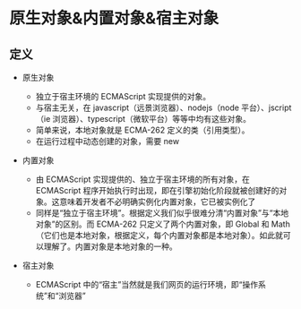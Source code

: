 # 原生对象&内置对象&宿主对象

## 定义

- 原生对象

  - 独立于宿主环境的 ECMAScript 实现提供的对象。
  - 与宿主无关，在 javascript（远景浏览器）、nodejs（node 平台）、jscript（ie 浏览器）、typescript（微软平台）等等中均有这些对象。
  - 简单来说，本地对象就是 ECMA-262 定义的类（引用类型）。
  - 在运行过程中动态创建的对象，需要 new

- 内置对象

  - 由 ECMAScript 实现提供的、独立于宿主环境的所有对象，在 ECMAScript 程序开始执行时出现，即在引擎初始化阶段就被创建好的对象。这意味着开发者不必明确实例化内置对象，它已被实例化了
  - 同样是“独立于宿主环境”。根据定义我们似乎很难分清“内置对象”与“本地对象”的区别。而 ECMA-262 只定义了两个内置对象，即 Global 和 Math （它们也是本地对象，根据定义，每个内置对象都是本地对象）。如此就可以理解了。内置对象是本地对象的一种。

- 宿主对象
  - ECMAScript 中的“宿主”当然就是我们网页的运行环境，即“操作系统”和“浏览器”
